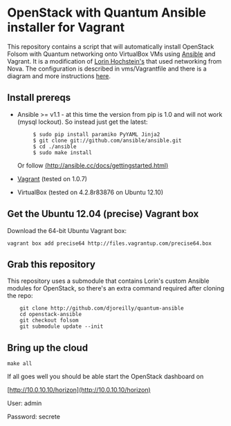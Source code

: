 # OpenStack with Quantum Ansible installer for Vagrant
  
This repository contains a script that will automatically install OpenStack Folsom with Quantum networking onto VirtualBox VMs using [Ansible](http://ansible.cc/) and Vagrant. It is a modification of [Lorin Hochstein's](https://github.com/lorin/openstack-ansible) that used networking from Nova. The configuration is described in vms/Vagrantfile and there is a diagram and more instructions [here](http://techbackground.blogspot.ie/2013/03/automated-openstack-folsom-with-quantum.html). 


## Install prereqs

 * Ansible >= v1.1 - at this time the version from pip is 1.0 and will not work (mysql lockout). So instead just get the latest:

            $ sudo pip install paramiko PyYAML Jinja2
            $ git clone git://github.com/ansible/ansible.git
            $ cd ./ansible
            $ sudo make install
      Or follow [(http://ansible.cc/docs/gettingstarted.html)](http://ansible.cc/docs/gettingstarted.html)
         
 * [Vagrant](http://vagrantup.com) (tested on 1.0.7)
 * VirtualBox (tested on 4.2.8r83876 on Ubuntu 12.10)

## Get the Ubuntu 12.04 (precise) Vagrant box

Download the 64-bit Ubuntu Vagrant box:

	vagrant box add precise64 http://files.vagrantup.com/precise64.box

## Grab this repository

This repository uses a submodule that contains Lorin's custom Ansible modules for
OpenStack, so there's an extra command required after cloning the repo:


        git clone http://github.com/djoreilly/quantum-ansible
        cd openstack-ansible
        git checkout folsom
        git submodule update --init


## Bring up the cloud

    make all




If all goes well you should be able start the OpenStack dashboard on 

[http://10.0.10.10/horizon](http://10.0.10.10/horizon)

User: admin

Password: secrete
